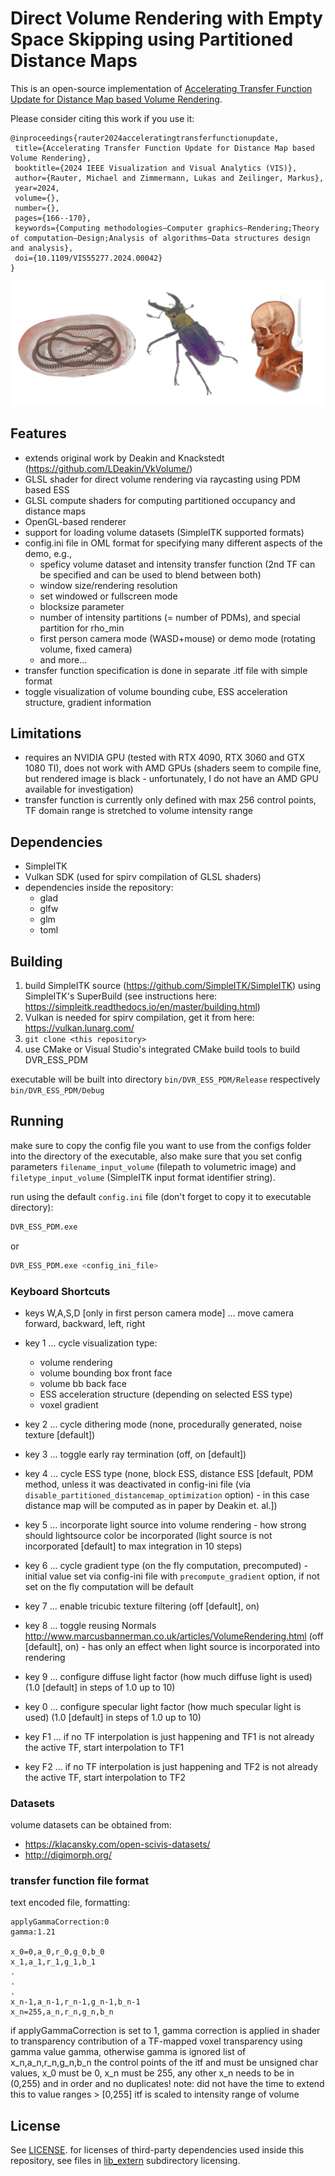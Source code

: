 
# Direct Volume Rendering with Empty Space Skipping using Partitioned Distance Maps

This is an open-source implementation of [Accelerating Transfer Function Update for Distance Map based Volume Rendering](https://arxiv.org/abs/2407.21552).

Please consider citing this work if you use it:

```
@inproceedings{rauter2024acceleratingtransferfunctionupdate,
 title={Accelerating Transfer Function Update for Distance Map based Volume Rendering},
 booktitle={2024 IEEE Visualization and Visual Analytics (VIS)},
 author={Rauter, Michael and Zimmermann, Lukas and Zeilinger, Markus},
 year=2024,
 volume={},
 number={},
 pages={166--170},
 keywords={Computing methodologies—Computer graphics—Rendering;Theory of computation—Design;Analysis of algorithms—Data structures design and analysis},
 doi={10.1109/VIS55277.2024.00042}
}
```

![image_renderer](docs/volume_renderings.jpg)

## Features

- extends original work by Deakin and Knackstedt (https://github.com/LDeakin/VkVolume/)
- GLSL shader for direct volume rendering via raycasting using PDM based ESS
- GLSL compute shaders for computing partitioned occupancy and distance maps
- OpenGL-based renderer
- support for loading volume datasets (SimpleITK supported formats)
- config.ini file in OML format for specifying many different aspects of the demo, e.g.,
    - speficy volume dataset and intensity transfer function (2nd TF can be specified and can be used to blend between both)
    - window size/rendering resolution
    - set windowed or fullscreen mode
    - blocksize parameter
    - number of intensity partitions (= number of PDMs), and special partition for rho_min
    - first person camera mode (WASD+mouse) or demo mode (rotating volume, fixed camera)
    - and more...
- transfer function specification is done in separate .itf file with simple format
- toggle visualization of volume bounding cube, ESS acceleration structure, gradient information

## Limitations
- requires an NVIDIA GPU (tested with RTX 4090, RTX 3060 and GTX 1080 TI), does not work with AMD GPUs (shaders seem to compile fine, but rendered image is black - unfortunately, I do not have an AMD GPU available for investigation)
- transfer function is currently only defined with max 256 control points, TF domain range is stretched to volume intensity range

## Dependencies

- SimpleITK
- Vulkan SDK (used for spirv compilation of GLSL shaders)
- dependencies inside the repository:
    - glad
    - glfw
    - glm
    - toml


## Building


1. build SimpleITK source (https://github.com/SimpleITK/SimpleITK) using SimpleITK's SuperBuild (see instructions here: https://simpleitk.readthedocs.io/en/master/building.html)
1. Vulkan is needed for spirv compilation, get it from here: https://vulkan.lunarg.com/
1. `git clone <this repository>`
1. use CMake or Visual Studio's integrated CMake build tools to build DVR_ESS_PDM

executable will be built into directory `bin/DVR_ESS_PDM/Release` respectively `bin/DVR_ESS_PDM/Debug`
    
## Running

make sure to copy the config file you want to use from the configs folder into the directory of the executable, also make sure that you set config parameters `filename_input_volume` (filepath to volumetric image) and `filetype_input_volume` (SimpleITK input format identifier string).

run using the default `config.ini` file (don't forget to copy it to executable directory):
```bash
DVR_ESS_PDM.exe
```
or
```bash
DVR_ESS_PDM.exe <config_ini_file>
```


### Keyboard Shortcuts
- keys W,A,S,D [only in first person camera mode] ... move camera forward, backward, left, right

- key 1 ... cycle visualization type:
  - volume rendering
  - volume bounding box front face
  - volume bb back face
  - ESS acceleration structure (depending on selected ESS type)
  - voxel gradient

- key 2 ... cycle dithering mode (none, procedurally generated, noise texture [default])

- key 3 ... toggle early ray termination (off, on [default])

- key 4 ... cycle ESS type (none, block ESS, distance ESS [default, PDM method, unless it was deactivated in config-ini file (via `disable_partitioned_distancemap_optimization` option) - in this case distance map will be computed as in paper by Deakin et. al.])

- key 5 ... incorporate light source into volume rendering - how strong should lightsource color be incorporated (light source is not incorporated [default] to max integration in 10 steps)

- key 6 ... cycle gradient type (on the fly computation, precomputed) - initial value set via config-ini file with `precompute_gradient` option, if not set on the fly computation will be default

- key 7 ... enable tricubic texture filtering (off [default], on)

- key 8 ... toggle reusing Normals http://www.marcusbannerman.co.uk/articles/VolumeRendering.html (off [default], on) - has only an effect when light source is incorporated into rendering

- key 9 ... configure diffuse light factor (how much diffuse light is used)  (1.0 [default] in steps of 1.0 up to 10)

- key 0 ... configure specular light factor (how much specular light is used)  (1.0 [default] in steps of 1.0 up to 10)

- key F1 ... if no TF interpolation is just happening and TF1 is not already the active TF, start interpolation to TF1 

- key F2 ... if no TF interpolation is just happening and TF2 is not already the active TF, start interpolation to TF2

### Datasets

volume datasets can be obtained from:

- https://klacansky.com/open-scivis-datasets/
- http://digimorph.org/

### transfer function file format

text encoded file, formatting:
```
applyGammaCorrection:0
gamma:1.21

x_0=0,a_0,r_0,g_0,b_0
x_1,a_1,r_1,g_1,b_1
.
.
.
x_n-1,a_n-1,r_n-1,g_n-1,b_n-1
x_n=255,a_n,r_n,g_n,b_n
```
if applyGammaCorrection is set to 1, gamma correction is applied in shader to transparency contribution of a TF-mapped voxel transparency using gamma value gamma, otherwise gamma is ignored
list of x_n,a_n,r_n,g_n,b_n the control points of the itf and must be unsigned char values, x_0 must be 0, x_n must be 255, any other x_n needs to be in (0,255) and in order and no duplicates!
note: did not have the time to extend this to value ranges > [0,255]
itf is scaled to intensity range of volume

## License
See [LICENSE](LICENSE).
for licenses of third-party dependencies used inside this repository, see files in [lib_extern](https://github.com/CalamityMichL/DVR_ESS_PDM/tree/main/libs_extern) subdirectory licensing.
